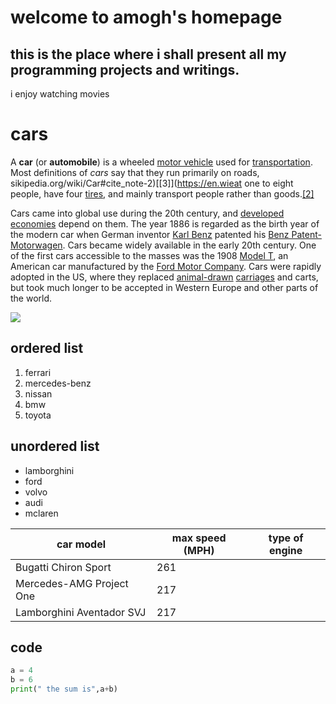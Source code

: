 
# welcome to amogh's homepage 

## this is the place where i shall present all my programming projects and writings.


i enjoy watching movies 

# cars
A  **car**  (or  **automobile**) is a wheeled  [motor vehicle](https://en.wikipedia.org/wiki/Motor_vehicle "Motor vehicle")  used for  [transportation](https://en.wikipedia.org/wiki/Transportation "Transportation"). Most definitions of  _cars_  say that they run primarily on roads, sikipedia.org/wiki/Car#cite_note-2)[[3]](https://en.wieat one to eight people, have four  [tires](https://en.wikipedia.org/wiki/Tyre_(wheel) "Tyre (wheel)"), and mainly transport people rather than goods.[[2]](https://en.wkipedia.org/wiki/Car#cite_note-OEDmotrcar-3)

Cars came into global use during the 20th century, and  [developed economies](https://en.wikipedia.org/wiki/Developed_country "Developed country")  depend on them. The year 1886 is regarded as the birth year of the modern car when German inventor  [Karl Benz](https://en.wikipedia.org/wiki/Karl_Benz "Karl Benz")  patented his  [Benz Patent-Motorwagen](https://en.wikipedia.org/wiki/Benz_Patent-Motorwagen "Benz Patent-Motorwagen"). Cars became widely available in the early 20th century. One of the first cars accessible to the masses was the 1908  [Model T](https://en.wikipedia.org/wiki/Ford_Model_T "Ford Model T"), an American car manufactured by the  [Ford Motor Company](https://en.wikipedia.org/wiki/Ford_Motor_Company "Ford Motor Company"). Cars were rapidly adopted in the US, where they replaced  [animal-drawn](https://en.wikipedia.org/wiki/Draft_animal "Draft animal")  [carriages](https://en.wikipedia.org/wiki/Carriage "Carriage")  and carts, but took much longer to be accepted in Western Europe and other parts of the world.

![](https://specials-images.forbesimg.com/imageserve/5d35eacaf1176b0008974b54/960x0.jpg?cropX1=790&cropX2=5350&cropY1=784&cropY2=3349)

## ordered list
1. ferrari
2. mercedes-benz 
3. nissan 
4. bmw
5. toyota 

## unordered list 
- lamborghini 
- ford
- volvo
- audi 
- mclaren

|car model|max speed (MPH)|type of engine|
|--|--|--|
|Bugatti Chiron Sport|261|
|Mercedes-AMG Project One|217|
|Lamborghini Aventador SVJ|217|

## code
```python
a = 4
b = 6
print(" the sum is",a+b)
```
